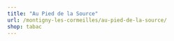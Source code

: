 ```yaml
---
title: "Au Pied de la Source"
url: /montigny-les-cormeilles/au-pied-de-la-source/
shop: tabac
---
```

